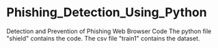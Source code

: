 # Phishing_Detection_Using_Python
Detection and Prevention of Phishing
Web Browser Code
The python file "shield" contains the code.
The csv file "train1" contains the dataset.
